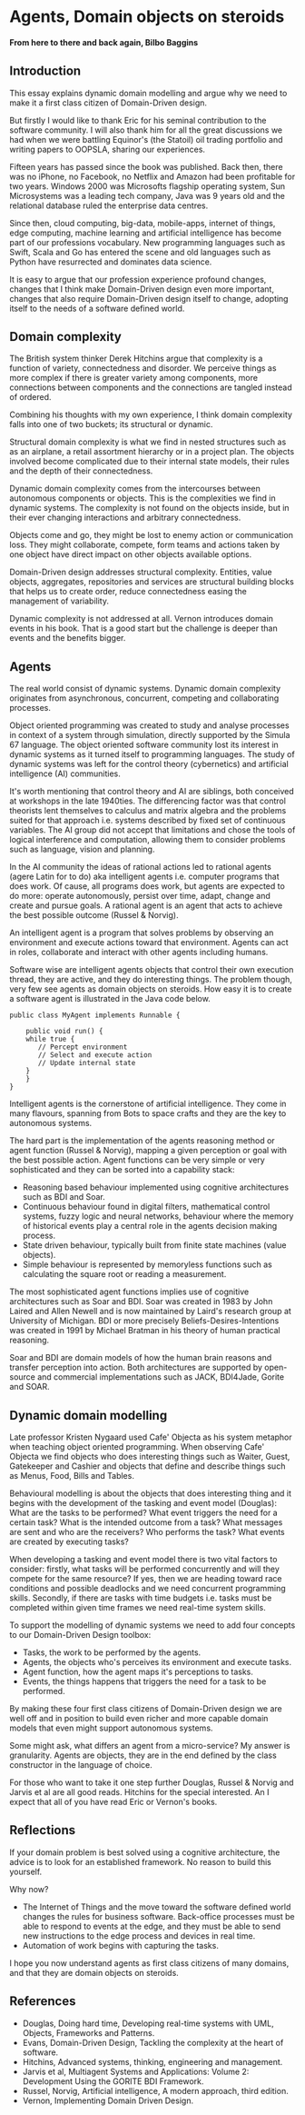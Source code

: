 # Agents, Domain objects on steroids
#### From here to there and back again, Bilbo Baggins
## Introduction
This essay explains dynamic domain modelling and argue why we need to make it a first class citizen of Domain-Driven design.

But firstly I would like to thank Eric for his seminal contribution to the software community. I will also thank him for all the great discussions we had when we were battling Equinor's (the Statoil) oil trading portfolio and writing papers to OOPSLA, sharing our experiences.

Fifteen years has passed since the book was published. Back then, there was no iPhone, no Facebook, no Netflix and Amazon had been profitable for two years. Windows 2000 was Microsofts flagship operating system, Sun Microsystems was a leading tech company, Java was 9 years old and the relational database ruled the enterprise data centres.

Since then, cloud computing, big-data, mobile-apps, internet of things, edge computing, machine learning and artificial intelligence has become part of our professions vocabulary. New programming languages such as Swift, Scala and Go has entered the scene and old languages such as Python have resurrected and dominates data science.

It is easy to argue that our profession experience profound changes, changes that I think make Domain-Driven design even more important, changes that also require Domain-Driven design itself to change, adopting itself to the needs of a software defined world.

## Domain complexity
The British system thinker Derek Hitchins argue that complexity is a function of variety, connectedness and disorder. We perceive things as more complex if there is greater variety among components, more connections between components and the connections are tangled instead of ordered. 

Combining his thoughts with my own experience, I think domain complexity falls into one of two buckets; its structural or dynamic.

Structural domain complexity is what we find in nested structures such as as an airplane, a retail assortment hierarchy or in a project plan. The objects involved become complicated due to their internal state models, their rules and the depth of their connectedness. 

Dynamic domain complexity comes from the intercourses between autonomous components or objects. This is the complexities we find in dynamic systems. The complexity is not found on the objects inside, but in their ever changing interactions and arbitrary connectedness.

Objects come and go, they might be lost to enemy action or communication loss. They might collaborate, compete, form teams and actions taken by one object have direct impact on other objects available options. 

Domain-Driven design addresses structural complexity. Entities, value objects, aggregates, repositories and services are structural building blocks that helps us to create order, reduce connectedness easing the management of variability. 

Dynamic complexity is not addressed at all. Vernon introduces domain events in his book. That is a good start but the challenge is deeper than events and the benefits bigger.

## Agents
The real world consist of dynamic systems. Dynamic domain complexity originates from asynchronous, concurrent, competing and collaborating processes.

Object oriented programming was created to study and analyse processes in context of a system through simulation, directly supported by the Simula 67 language. The object oriented software community lost its interest in dynamic systems as it turned itself to programming languages. The study of dynamic systems was left for the control theory (cybernetics) and artificial intelligence (AI) communities. 

It's worth mentioning that control theory and AI are siblings, both conceived at workshops in the late 1940ties. The differencing factor was that control theorists lent themselves to calculus and matrix algebra and the problems suited for that approach i.e. systems described by fixed set of continuous variables. The AI group did not accept that limitations and chose the tools of logical interference and computation, allowing them to consider problems such as language, vision and planning.

In the AI community the ideas of rational actions led to rational agents (agere Latin for to do) aka intelligent agents i.e. computer programs that does work. Of cause, all programs does work, but agents are expected to do more: operate autonomously, persist over time, adapt, change and create and pursue goals. A rational agent is an agent that acts to achieve the best possible outcome (Russel & Norvig).

An intelligent agent is a program that solves problems by observing an environment and execute actions toward that environment. Agents can act in roles, collaborate and interact with other agents including humans. 

Software wise are intelligent agents objects that control their own execution thread, they are active, and they do interesting things. The problem though, very few see agents as domain objects on steroids. How easy it is to create a software agent is illustrated in the Java code below.   

	public class MyAgent implements Runnable {
	    
	    public void run() {
		while true {
		   // Percept environment
		   // Select and execute action
		   // Update internal state
		}
	    }
	}

Intelligent agents is the cornerstone of artificial intelligence. They come in many flavours, spanning from Bots to space crafts and they are the key to autonomous systems.

The hard part is the implementation of the agents reasoning method or agent function (Russel & Norvig), mapping a given perception or goal with the best possible action. Agent functions can be very simple or very sophisticated and they can be sorted into a capability stack:

- Reasoning based behaviour implemented using cognitive architectures such as BDI and Soar.
- Continuous behaviour found in digital filters, mathematical control systems, fuzzy logic and neural networks, behaviour where the memory of historical events play a central role in the agents decision making process.
- State driven behaviour, typically built from finite state machines (value objects).
- Simple behaviour is represented by memoryless functions such as calculating the square root or reading a measurement.

The most sophisticated agent functions implies use of cognitive architectures such as Soar and BDI. Soar was created in 1983 by John Laired and Allen Newell and is now maintained by Laird's research group at University of Michigan. BDI or more precisely Beliefs-Desires-Intentions was created in 1991 by Michael Bratman in his theory of human practical reasoning.  

Soar and BDI are domain models of how the human brain reasons and transfer perception into action. Both architectures are supported by open-source and commercial implementations such as JACK, BDI4Jade, Gorite and SOAR. 

## Dynamic domain modelling
Late professor Kristen Nygaard used Cafe' Objecta as his system metaphor when teaching object oriented programming. When observing Cafe' Objecta we find objects who does interesting things such as Waiter, Guest, Gatekeeper and Cashier and objects that define and describe things such as Menus, Food, Bills and Tables. 

Behavioural modelling is about the objects that does interesting thing and it begins with the development of the tasking and event model (Douglas): What are the tasks to be performed? What event triggers the need for a certain task? What is the intended outcome from a task? What messages are sent and who are the receivers? Who performs the task? What events are created by executing tasks?

When developing a tasking and event model there is two vital factors to consider: firstly, what tasks will be performed concurrently and will they compete for the same resource? If yes, then we are heading toward race conditions and possible deadlocks and we need concurrent programming skills. Secondly, if there are tasks with time budgets i.e. tasks must be completed within given time frames we need real-time system skills.

To support the modelling of dynamic systems we need to add four concepts to our Domain-Driven Design toolbox:

- Tasks, the work to be performed by the agents.
- Agents, the objects who's perceives its environment and execute tasks. 
- Agent function, how the agent maps it's perceptions to tasks.
- Events, the things happens that triggers the need for a task to be performed.

By making these four first class citizens of Domain-Driven design we are well off and in position to build even richer and more capable domain models that even might support autonomous systems.

Some might ask, what differs an agent from a micro-service? My answer is granularity. Agents are objects, they are in the end defined by the class constructor in the language of choice.

For those who want to take it one step further Douglas, Russel & Norvig and Jarvis et al are all good reads. Hitchins for the special interested. An I expect that all of you have read Eric or Vernon's books.


## Reflections
If your domain problem is best solved using a cognitive architecture, the advice is to look for an established framework. No reason to build this yourself.

Why now? 
- The Internet of Things and the move toward the software defined world changes the rules for business software. Back-office processes must be able to respond to events at the edge, and they must be able to send new instructions to the edge process and devices in real time. 
- Automation of work begins with capturing the tasks.
 
I hope you now understand agents as first class citizens of many domains, and that they are domain objects on steroids.

## References
- Douglas, Doing hard time, Developing real-time systems with UML, Objects, Frameworks and Patterns.
- Evans, Domain-Driven Design, Tackling the complexity at the heart of software.
- Hitchins, Advanced systems, thinking, engineering and management.
- Jarvis et al, Multiagent Systems and Applications: Volume 2: Development Using the GORITE BDI Framework.
- Russel, Norvig, Artificial intelligence, A modern approach, third edition.
- Vernon, Implementing Domain Driven Design.

